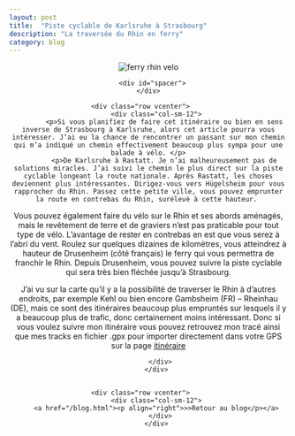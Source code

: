 ```yaml
---
layout: post
title:  "Piste cyclable de Karlsruhe à Strasbourg"
description: "La traversée du Rhin en ferry"
category: blog
---
```


<div class="container blog" align="center">
     <div class="row vcenter">
         <div class="col-sm-12">
        <img src="https://batardo.github.io/Images/IMG_0128.JPG" id="" alt="ferry rhin velo">
        </div>
      </div>

      <div id="spacer">
    </div>

      <div class="row vcenter">      
        <div class="col-sm-12">
            <p>Si vous planifiez de faire cet itinéraire ou bien en sens inverse de Strasbourg à Karlsruhe, alors cet article pourra vous intéresser. J’ai eu la chance de rencontrer un passant sur mon chemin qui m’a indiqué un chemin effectivement beaucoup plus sympa pour une balade à vélo. </p>
            <p>De Karlsruhe à Rastatt. Je n’ai malheureusement pas de solutions miracles. J’ai suivi le chemin le plus direct sur la piste cyclable longeant la route nationale. Après Rastatt, les choses deviennent plus intéressantes. Dirigez-vous vers Hügelsheim pour vous rapprocher du Rhin. Passez cette petite ville, vous pouvez emprunter la route en contrebas du Rhin, surélevé à cette hauteur. 
Vous pouvez également faire du vélo sur le Rhin et ses abords aménagés, mais le revêtement de terre et de graviers n’est pas praticable pour tout type de vélo. L’avantage de rester en contrebas en est que vous serez à l’abri du vent. Roulez sur quelques dizaines de kilomètres, vous atteindrez à hauteur de Drusenheim (côté français) le ferry qui vous permettra de franchir le Rhin. Depuis Drusenheim, vous pouvez suivre la piste cyclable qui sera très bien fléchée jusqu’à Strasbourg. 
</p>


<p>J’ai vu sur la carte qu’il y a la possibilité de traverser le Rhin à d’autres endroits, par exemple Kehl ou bien encore Gambsheim (FR) – Rheinhau (DE), mais ce sont des itinéraires beaucoup plus empruntés sur lesquels il y a beaucoup plus de trafic, donc certainement moins intéressant. Donc si vous voulez suivre mon itinéraire vous pouvez retrouvez mon tracé ainsi que mes tracks en fichier .gpx pour importer directement dans votre GPS sur la page <a href="/itineraire-velo/allemagne-portugal.html">itinéraire</a></p>
            
          </div>
        </div>


      <div class="row vcenter">      
        <div class="col-sm-12">
        <a href="/blog.html"><p align="right">>>Retour au blog</p></a>
          </div>
        </div>


  </div>

